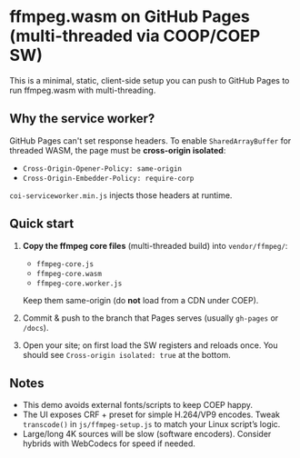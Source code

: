 # ffmpeg.wasm on GitHub Pages (multi-threaded via COOP/COEP SW)

This is a minimal, static, client-side setup you can push to GitHub Pages to run ffmpeg.wasm with multi-threading.

## Why the service worker?
GitHub Pages can't set response headers. To enable `SharedArrayBuffer` for threaded WASM, the page must be **cross-origin isolated**:
- `Cross-Origin-Opener-Policy: same-origin`
- `Cross-Origin-Embedder-Policy: require-corp`

`coi-serviceworker.min.js` injects those headers at runtime.

## Quick start
1. **Copy the ffmpeg core files** (multi-threaded build) into `vendor/ffmpeg/`:
   - `ffmpeg-core.js`
   - `ffmpeg-core.wasm`
   - `ffmpeg-core.worker.js`

   Keep them same-origin (do **not** load from a CDN under COEP).

2. Commit & push to the branch that Pages serves (usually `gh-pages` or `/docs`).
3. Open your site; on first load the SW registers and reloads once. You should see `Cross-origin isolated: true` at the bottom.

## Notes
- This demo avoids external fonts/scripts to keep COEP happy.
- The UI exposes CRF + preset for simple H.264/VP9 encodes. Tweak `transcode()` in `js/ffmpeg-setup.js` to match your Linux script’s logic.
- Large/long 4K sources will be slow (software encoders). Consider hybrids with WebCodecs for speed if needed.

